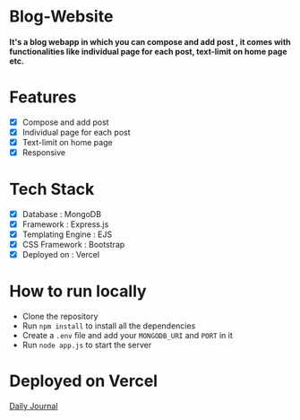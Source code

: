 # Blog-Website
<h4>It's a blog webapp in which you can compose and add post , it comes with functionalities like individual page for each post, text-limit on home page etc.</h4>

# Features 
- [x] Compose and add post
- [x] Individual page for each post
- [x] Text-limit on home page
- [x] Responsive

# Tech Stack

- [x] Database : MongoDB
- [x] Framework : Express.js
- [x] Templating Engine : EJS
- [x] CSS Framework : Bootstrap
- [x] Deployed on : Vercel

# How to run locally
- Clone the repository
- Run `npm install` to install all the dependencies
- Create a `.env` file and add your `MONGODB_URI` and `PORT` in it
- Run `node app.js` to start the server
# Deployed on Vercel
[Daily Journal](https://blog-website-by-keshav.vercel.app/)

